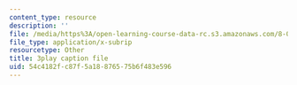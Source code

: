 ```yaml
---
content_type: resource
description: ''
file: /media/https%3A/open-learning-course-data-rc.s3.amazonaws.com/8-06-quantum-physics-iii-spring-2018/54c4182fc87f5a18876575b6f483e596_3299996.vtt
file_type: application/x-subrip
resourcetype: Other
title: 3play caption file
uid: 54c4182f-c87f-5a18-8765-75b6f483e596
---
```

